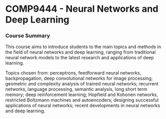 # COMP9444 - Neural Networks and Deep Learning

### Course Summary
This course aims to introduce students to the main topics and methods in the field of neural networks and deep learning, ranging from traditional neural network models to the latest research and applications of deep learning.

Topics chosen from: perceptrons, feedforward neural networks, backpropagation, deep convolutional networks for image processing; geometric and complexity analysis of trained neural networks; recurrent networks, language processing, semantic analysis, long short term memory; deep reinforcement learning; Hopfield and Kohonen networks, restricted Boltzmann machines and autoencoders; designing successful applications of neural networks; recent developments in neural networks and deep learning.